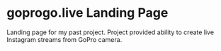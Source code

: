 # goprogo.live Landing Page

Landing page for my past project. Project provided ability to create live Instagram streams from GoPro camera.
